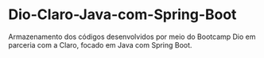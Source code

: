 # Dio-Claro-Java-com-Spring-Boot
Armazenamento dos códigos desenvolvidos por meio do Bootcamp Dio em parceria com a Claro, focado em Java com Spring Boot.
